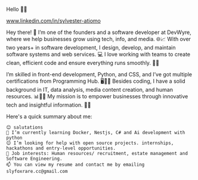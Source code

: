 Hello 👋🏾

www.linkedin.com/in/sylvester-atiomo

Hey there! 👋 I’m one of the founders and a software developer at DevWyre, where we help businesses grow using tech, info, and media. 🌐📈 With over two years+ in software development, I design, develop, and maintain software systems and web services. 💻 I love working with teams to create clean, efficient code and ensure everything runs smoothly. 🤝✨

I’m skilled in front-end development, Python, and CSS, and I’ve got multiple certifications from Programming Hub. 🖥️🐍🎨 Besides coding, I have a solid background in IT, data analysis, media content creation, and human resources. 📊🎥👥 My mission is to empower businesses through innovative tech and insightful information. 🚀💡

Here's a quick summary about me:

    😊 salutations
    🌱 I’m currently learning Docker, Nestjs, C# and Ai development with python
    😊 I’m looking for help with open source projects. internships, hackathons and entry-level opportunities.
    💼 Job interests: Human resources/ recruitment, estate management and Software Engineering.
    📫 You can view my resume and contact me by emailing slyfoxrare.cc@gmail.com
